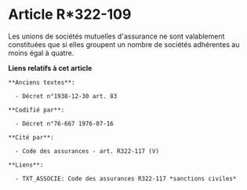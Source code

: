 # Article R*322-109

Les unions de sociétés mutuelles d'assurance ne sont valablement constituées que si elles groupent un nombre de sociétés
adhérentes au moins égal à quatre.

**Liens relatifs à cet article**

	**Anciens textes**:

	  - Décret n°1938-12-30 art. 83

	**Codifié par**:

	  - Décret n°76-667 1976-07-16

	**Cité par**:

	  - Code des assurances - art. R322-117 (V)

	**Liens**:

	  - TXT_ASSOCIE: Code des assurances R322-117 *sanctions civiles*
